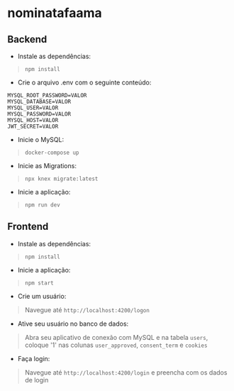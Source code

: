 # nominatafaama

## Backend

- Instale as dependências: 
> `npm install`

- Crie o arquivo .env com o seguinte conteúdo:
```shell
MYSQL_ROOT_PASSWORD=VALOR
MYSQL_DATABASE=VALOR
MYSQL_USER=VALOR
MYSQL_PASSWORD=VALOR
MYSQL_HOST=VALOR
JWT_SECRET=VALOR
```

- Inicie o MySQL:
> `docker-compose up`

- Inicie as Migrations:
> `npx knex migrate:latest`

- Inicie a aplicação:
> `npm run dev`

## Frontend

- Instale as dependências:
> `npm install`

- Inicie a aplicação:
> `npm start`

- Crie um usuário:
> Navegue até `http://localhost:4200/logon`

- Ative seu usuário no banco de dados:
> Abra seu aplicativo de conexão com MySQL e na tabela `users`, coloque '1' nas colunas `user_approved`, `consent_term` e `cookies`

- Faça login:
> Navegue até `http://localhost:4200/login` e preencha com os dados de login